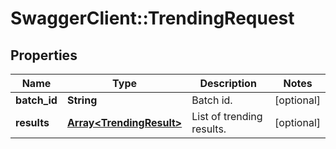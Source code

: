 # SwaggerClient::TrendingRequest

## Properties
Name | Type | Description | Notes
------------ | ------------- | ------------- | -------------
**batch_id** | **String** | Batch id. | [optional] 
**results** | [**Array&lt;TrendingResult&gt;**](TrendingResult.md) | List of trending results. | [optional] 


